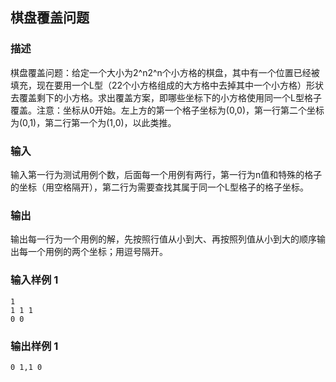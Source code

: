 ## 棋盘覆盖问题

### 描述

棋盘覆盖问题：给定一个大小为2^n2^n个小方格的棋盘，其中有一个位置已经被填充，现在要用一个L型（22个小方格组成的大方格中去掉其中一个小方格）形状去覆盖剩下的小方格。求出覆盖方案，即哪些坐标下的小方格使用同一个L型格子覆盖。注意：坐标从0开始。左上方的第一个格子坐标为(0,0)，第一行第二个坐标为(0,1)，第二行第一个为(1,0)，以此类推。

### 输入

输入第一行为测试用例个数，后面每一个用例有两行，第一行为n值和特殊的格子的坐标（用空格隔开），第二行为需要查找其属于同一个L型格子的格子坐标。

### 输出

输出每一行为一个用例的解，先按照行值从小到大、再按照列值从小到大的顺序输出每一个用例的两个坐标；用逗号隔开。

### 输入样例 1 

```
1
1 1 1
0 0
```

### 输出样例 1

```
0 1,1 0
```